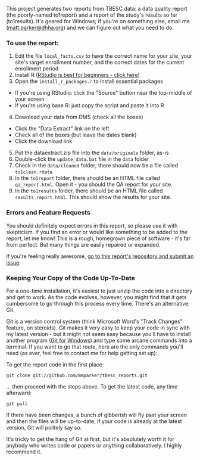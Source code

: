 This project generates two reports from TBESC data: a data quality report
(the poorly-named to1report) and a report of the study's results so far
(to1results). It's geared for Windows; if you're on something else, email me
(matt.parker@dhha.org) and we can figure out what you need to do.

### To use the report:

1. Edit the file `local_facts.csv` to have the correct name for your site,
your site's target enrollment number,
and the correct dates for the current enrollment period
2. Install R ([RStudio is best for beginners - click here](http://www.rstudio.com/))
3. Open the `install_r_packages.r` to install essential packages
 - If you're using RStudio: click the "Source" button near the top-middle of your screen
 - If you're using base R: just copy the script and paste it into R
4. Download your data from DMS (check all the boxes)
 - Click the "Data Extract" link on the left
 - Check all of the boxes (but leave the dates blank)
 - Click the download link
5. Put the dataextract.zip file into the `data/originals` folder, as-is
6. Double-click the `update_data.bat` file in the `data` folder
7. Check in the `data/cleaned` folder; there should now be a file called `to1clean.rdata`
8. In the `to1report` folder, there should be an HTML file called 
`qa_report.html`. Open it - you should the QA report for your site.
9. In the `to1results` folder, there should be an HTML file called 
`results_report.html`. This should show the results for your site.


### Errors and Feature Requests

You should definitely expect errors in this report, so please use it with
skepticism.  If you find an error or would like something to be added to 
the report, let me know! This is a rough, homegrown piece of software -
it's far from perfect. But many things are easily repaired or expanded.

If you're feeling really awesome, [go to this report's repository and submit
an issue](https://github.com/mmparker/tbesc_reports/issues).

### Keeping Your Copy of the Code Up-To-Date

For a one-time installation, it's easiest to just unzip the code into a
directory and get to work. As the code evolves, however, you might find that
it gets cumbersome to go through this process every time. There's an 
alternative: Git.

Git is a version control system (think Microsoft Word's "Track Changes"
feature, on steroids). Git makes it very easy to keep your code in sync with
my latest version - but it might not seem easy because you'll have to 
install another program ([Git for Windows](http://msysgit.github.io/)) and
type some arcane commands into a terminal. If you want to go that route,
here are the only commands you'll need (as ever, feel free to contact me
for help getting set up):

To get the report code in the first place:

    git clone git://github.com/mmparker/tbesc_reports.git

... then proceed with the steps above. To get the latest code, 
any time afterward:

    git pull

If there have been changes, a bunch of gibberish will fly past your screen
and then the files will be up-to-date; if your code is already at the latest
version, Git will politely say so.

It's tricky to get the hang of Git at first, but it's absolutely worth it for
anybody who writes code or papers or anything collaboratively. I highly
recommend it.
